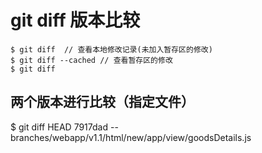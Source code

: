 # git diff 版本比较
```shell
$ git diff  // 查看本地修改记录(未加入暂存区的修改)
$ git diff --cached // 查看暂存区的修改
$ git diff
```
## 两个版本进行比较（指定文件）
$ git diff HEAD 7917dad -- branches/webapp/v1.1/html/new/app/view/goodsDetails.js
